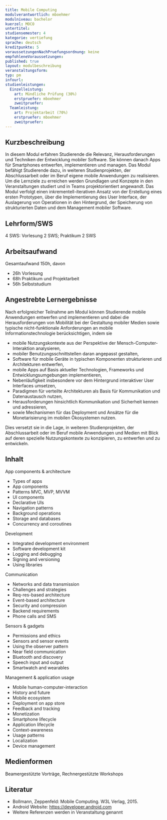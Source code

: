 ```yaml
---
title: Mobile Computing
modulverantwortlich: mboehmer
modulniveau: bachelor
kuerzel: MOCO
untertitel:
studiensemester: 4
kategorie: vertiefung
sprache: deutsch
kreditpunkte: 5
voraussetzungenNachPruefungsordnung: keine
empfohleneVoraussetzungen:
published: true
layout: modulbeschreibung
veranstaltungsform: 
typ: pm
infourl: 
studienleistungen:
  Einzelleistung:
    art: Mündliche Prüfung (30%)
    erstpruefer: mboehmer
    zweitpruefer:
  Teamleistung:
    art: Projektarbeit (70%)
    erstpruefer: mboehmer
    zweitpruefer:
---
```



## Kurzbeschreibung
In diesem Modul erfahren Studierende die Relevanz, Herausforderungen und Techniken der Entwicklung mobiler Software. Sie können danach Apps für Smartphones entwerfen, implementieren und managen. Das Modul befähigt Studierende dazu, in weiteren Studienprojekten, der Abschlussarbeit oder im Beruf eigene mobile Anwendungen zu realisieren. Um die Lernziele zu erreichen werden Grundlagen und Konzepte in den Veranstaltungen studiert und in Teams projektorientiert angewandt. Das Modul verfolgt einen inkrementell-iterativen Ansatz von der Erstellung eines ersten Prototypen, über die Implementierung des User Interface, der Auslagerung von Operationen in den Hintergrund, der Speicherung von strukturierten Daten und dem Management mobiler Software.

## Lehrform/SWS
4 SWS: Vorlesung 2 SWS; Praktikum 2 SWS

## Arbeitsaufwand
Gesamtaufwand 150h, davon 

- 26h Vorlesung 
- 68h Praktikum und Projektarbeit
- 56h Selbststudium

## Angestrebte Lernergebnisse
Nach erfolgreicher Teilnahme am Modul können Studierende mobile Anwendungen entwerfen und implementieren und dabei die Herausforderungen von Mobilität bei der Gestaltung mobiler Medien sowie typische nicht-funktionale Anforderungen an mobile Informationstechnologie berücksichtigen, indem sie

- mobile Nutzungskontexte aus der Perspektive der Mensch-Computer-Interaktion analysieren,
- mobiler Benutzungsschnittstellen daran angepasst gestalten,
- Software für mobile Geräte in typischen Komponenten strukturieren und Architekturen entwerfen,
- mobile Apps auf Basis aktueller Technologien, Frameworks und Entwicklungsumgebungen implementieren,
- Nebenläufigkeit insbesondere vor dem Hintergrund interaktiver User Interfaces umsetzen,
- Paradigmen für verteilte Architekturen als Basis für Kommunikation und Datenaustausch nutzen,
- Herausforderungen hinsichtlich Kommunikation und Sicherheit kennen und adressieren,
- sowie Mechanismen für das Deployment und Ansätze für die Monetarisierung im mobilen Ökosystemen nutzen.

Dies versetzt sie in die Lage, in weiteren Studienprojekten, der Abschlussarbeit oder im Beruf mobile Anwendungen und Medien mit Blick auf deren spezielle Nutzungskontexte zu konzipieren, zu entwerfen und zu entwickeln.

## Inhalt
App components & architecture
- Types of apps
- App components
- Patterns MVC, MVP, MVVM
- UI components
- Declarative UIs
- Navigation patterns
- Background operations
- Storage and databases
- Concurrency and coroutines

Development
- Integrated development environment
- Software development kit
- Logging and debugging
- Signing and versioning
- Using libraries

Communication
- Networks and data transmission
- Challenges and strategies
- Req-res-based architecture
- Event-based architecture
- Security and compression
- Backend requirements
- Phone calls and SMS

Sensors & gadgets
- Permissions and ethics
- Sensors and sensor events
- Using the observer pattern
- Near field communication
- Bluetooth and discovery
- Speech input and output
- Smartwatch and wearables

Management & application usage
- Mobile human-computer-interaction
- History and future
- Mobile ecosystem
- Deployment on app store
- Feedback and tracking
- Monetization
- Smartphone lifecycle
- Application lifecycle
- Context-awareness
- Usage patterns
- Localization
- Device management

## Medienformen
Beamergestützte Vorträge, Rechnergestützte Workshops

## Literatur
- Bollmann, Zeppenfeld: Mobile Computing. W3L Verlag, 2015.
- Android Website: https://developer.android.com
- Weitere Referenzen werden in Veranstaltung genannt